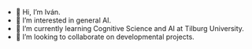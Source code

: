 - 👋 Hi, I’m Iván.
- 👀 I’m interested in general AI.
- 🌱 I’m currently learning Cognitive Science and AI at Tilburg University.
- 💞️ I’m looking to collaborate on developmental projects.

<!---
ivandezra/ivandezra is a ✨ special ✨ repository because its `README.md` (this file) appears on your GitHub profile.
You can click the Preview link to take a look at your changes.
--->
